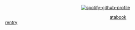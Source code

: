 ⠀⠀⠀⠀⠀⠀⠀⠀⠀⠀⠀⠀⠀⠀⠀⠀⠀⠀⠀⠀⠀⠀⠀⠀[![spotify-github-profile](https://spotify-github-profile.kittinanx.com/api/view?uid=316linmwt4tlhtd2aemr2jppu2u4&cover_image=true&theme=novatorem&show_offline=false&background_color=121212&interchange=false&bar_color=53b14f&bar_color_cover=false)](https://github.com/kittinan/spotify-github-profile)

⠀⠀⠀⠀⠀⠀⠀⠀⠀⠀⠀⠀⠀⠀⠀⠀⠀⠀⠀⠀⠀⠀⠀⠀⠀⠀⠀⠀⠀⠀⠀⠀⠀[atabook](https://123-78.atabook.org)⠀⠀⠀⠀⠀⠀⠀⠀⠀⠀ [rentry](https://rentry.co/jaesan)

